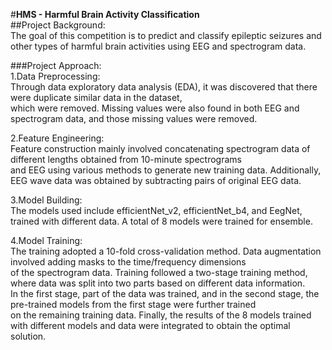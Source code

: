 #**HMS - Harmful Brain Activity Classification**<br>
##Project Background:  
The goal of this competition is to predict and classify epileptic seizures and other types of harmful brain activities using EEG and spectrogram data.<br>

###Project Approach:<br>
1.Data Preprocessing:  
Through data exploratory data analysis (EDA), it was discovered that there were duplicate similar data in the dataset,  
which were removed. Missing values were also found in both EEG and spectrogram data, and those missing values were removed.  

2.Feature Engineering:  
Feature construction mainly involved concatenating spectrogram data of different lengths obtained from 10-minute spectrograms  
and EEG using various methods to generate new training data. Additionally, EEG wave data was obtained by subtracting pairs of original EEG data.

3.Model Building:  
The models used include efficientNet_v2, efficientNet_b4, and EegNet,  
trained with different data. A total of 8 models were trained for ensemble.

4.Model Training:  
The training adopted a 10-fold cross-validation method. Data augmentation involved adding masks to the time/frequency dimensions  
of the spectrogram data. Training followed a two-stage training method, where data was split into two parts based on different data information.  
In the first stage, part of the data was trained, and in the second stage, the pre-trained models from the first stage were further trained  
on the remaining training data. Finally, the results of the 8 models trained with different models and data were integrated to obtain the optimal solution.
